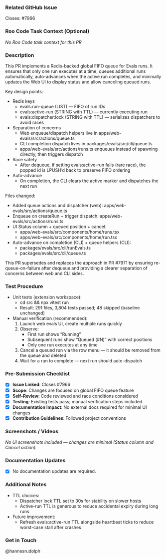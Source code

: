 <!--
Thank you for contributing to Roo Code!

Before submitting your PR, please ensure:
- It's linked to an approved GitHub Issue.
- You've reviewed our Contributing Guidelines.
-->

### Related GitHub Issue

Closes: #7966

### Roo Code Task Context (Optional)

_No Roo Code task context for this PR_

### Description

This PR implements a Redis-backed global FIFO queue for Evals runs. It ensures that only one run executes at a time, queues additional runs automatically, auto-advances when the active run completes, and minimally updates the Web UI to display status and allow canceling queued runs.

Key design points:

- Redis keys
    - evals:run-queue (LIST) — FIFO of run IDs
    - evals:active-run (STRING with TTL) — currently executing run
    - evals:dispatcher:lock (STRING with TTL) — serializes dispatchers to avoid races
- Separation of concerns
    - Web enqueue/dispatch helpers live in apps/web-evals/src/actions/queue.ts
    - CLI completion dispatch lives in packages/evals/src/cli/queue.ts
    - apps/web-evals/src/actions/runs.ts enqueues instead of spawning directly, then triggers dispatch
- Race safety
    - After dequeue, if setting evals:active-run fails (rare race), the popped id is LPUSH’d back to preserve FIFO ordering
- Auto-advance
    - On completion, the CLI clears the active marker and dispatches the next run

Files changed:

- Added queue actions and dispatcher (web): apps/web-evals/src/actions/queue.ts
- Enqueue on createRun + trigger dispatch: apps/web-evals/src/actions/runs.ts
- UI Status column + queued position + cancel:
    - apps/web-evals/src/components/home/runs.tsx
    - apps/web-evals/src/components/home/run.tsx
- Auto-advance on completion (CLI) + queue helpers (CLI):
    - packages/evals/src/cli/runEvals.ts
    - packages/evals/src/cli/queue.ts

This PR supersedes and replaces the approach in PR #7971 by ensuring re-queue-on-failure after dequeue and providing a clearer separation of concerns between web and CLI sides.

### Test Procedure

- Unit tests (extension workspace):
    - cd src && npx vitest run
    - Result: 291 files, 3,804 tests passed; 48 skipped (baseline unchanged)
- Manual verification (recommended):
    1. Launch web evals UI, create multiple runs quickly
    2. Observe:
        - First run shows “Running”
        - Subsequent runs show “Queued (#N)” with correct positions
        - Only one run executes at any time
    3. Cancel a queued run via the row menu — it should be removed from the queue and deleted
    4. Wait for a run to complete — next run should auto-dispatch

### Pre-Submission Checklist

- [x] **Issue Linked**: Closes #7966
- [x] **Scope**: Changes are focused on global FIFO queue feature
- [x] **Self-Review**: Code reviewed and race conditions considered
- [x] **Testing**: Existing tests pass; manual verification steps included
- [x] **Documentation Impact**: No external docs required for minimal UI changes
- [x] **Contribution Guidelines**: Followed project conventions

### Screenshots / Videos

_No UI screenshots included — changes are minimal (Status column and Cancel action)._

### Documentation Updates

- [x] No documentation updates are required.

### Additional Notes

- TTL choices:
    - Dispatcher lock TTL set to 30s for stability on slower hosts
    - Active-run TTL is generous to reduce accidental expiry during long runs
- Future improvement:
    - Refresh evals:active-run TTL alongside heartbeat ticks to reduce worst-case stall after crashes

### Get in Touch

@hannesrudolph

